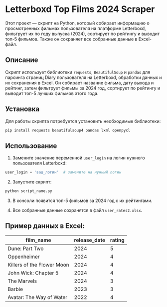 # Letterboxd Top Films 2024 Scraper

Этот проект — скрипт на Python, который собирает информацию о просмотренных фильмах пользователя на платформе Letterboxd, фильтрует их по году выпуска (2024), сортирует по рейтингу и выводит топ-5 фильмов. Также он сохраняет все собранные данные в Excel-файл.

## Описание

Скрипт использует библиотеки `requests`, `BeautifulSoup` и `pandas` для парсинга страниц Diary пользователя на Letterboxd, обработки данных и их сохранения в Excel. Он собирает название фильма, дату выхода и рейтинг, затем фильтрует фильмы за 2024 год, сортирует по рейтингу и выводит топ-5 лучших фильмов этого года.

## Установка

Для работы скрипта потребуется установить необходимые библиотеки:

```bash
pip install requests beautifulsoup4 pandas lxml openpyxl
```

## Использование

1. Замените значение переменной `user_login` на логин нужного пользователя Letterboxd:

```python
user_login = 'ваш_логин'  # замените на нужный логин
```

2. Запустите скрипт:

```bash
python script_name.py
```

3. В консоли появится топ-5 фильмов за 2024 год с их рейтингами.

4. Все собранные данные сохранятся в файл `user_rates2.xlsx`.



## Пример данных в Excel:


film_name                     | release_date | rating
------------------------------|--------------|--------
Dune: Part Two               | 2024         | 5
Oppenheimer                  | 2024         | 4
Killers of the Flower Moon   | 2024         | 4
John Wick: Chapter 5         | 2024         | 4
The Marvels                  | 2024         | 3
Barbie                       | 2023         | 3
Avatar: The Way of Water     | 2022         | 4
